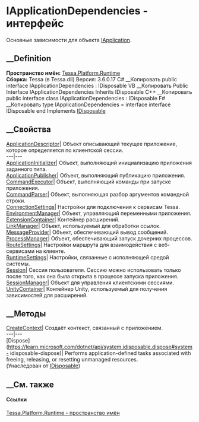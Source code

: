 # IApplicationDependencies - интерфейс
Основные зависимости для объекта
[IApplication](T_Tessa_Platform_Runtime_IApplication.htm).
## __Definition
 **Пространство имён:** [Tessa.Platform.Runtime](N_Tessa_Platform_Runtime.htm)  
 **Сборка:** Tessa (в Tessa.dll) Версия: 3.6.0.17
C# __Копировать
     public interface IApplicationDependencies : IDisposable
VB __Копировать
     Public Interface IApplicationDependencies
    	Inherits IDisposable
C++ __Копировать
     public interface class IApplicationDependencies : IDisposable
F# __Копировать
     type IApplicationDependencies = 
        interface
            interface IDisposable
        end
Implements
    [IDisposable](https://learn.microsoft.com/dotnet/api/system.idisposable)
##  __Свойства
[ApplicationDescriptor](P_Tessa_Platform_Runtime_IApplicationDependencies_ApplicationDescriptor.htm)|
Объект описывающий текущее приложение, которое определяется по клиентской
сессии.  
---|---  
[ApplicationInitializer](P_Tessa_Platform_Runtime_IApplicationDependencies_ApplicationInitializer.htm)|
Объект, выполняющий инициализацию приложения заданного типа.  
[ApplicationPublisher](P_Tessa_Platform_Runtime_IApplicationDependencies_ApplicationPublisher.htm)|
Объект, выполняющий публикацию приложения.  
[CommandExecutor](P_Tessa_Platform_Runtime_IApplicationDependencies_CommandExecutor.htm)|
Объект, выполняющий команды при запуске приложения.  
[CommandParser](P_Tessa_Platform_Runtime_IApplicationDependencies_CommandParser.htm)|
Объект, выполняющая разбор аргументов командной строки.  
[ConnectionSettings](P_Tessa_Platform_Runtime_IApplicationDependencies_ConnectionSettings.htm)|
Настройки для подключения к сервисам Tessa.  
[EnvironmentManager](P_Tessa_Platform_Runtime_IApplicationDependencies_EnvironmentManager.htm)|
Объект, управляющий переменными приложения.  
[ExtensionContainer](P_Tessa_Platform_Runtime_IApplicationDependencies_ExtensionContainer.htm)|
Контейнер расширений.  
[LinkManager](P_Tessa_Platform_Runtime_IApplicationDependencies_LinkManager.htm)|
Объект, используемый для обработки ссылок.  
[MessageProvider](P_Tessa_Platform_Runtime_IApplicationDependencies_MessageProvider.htm)|
Объект, обеспечивающий вывод сообщений.  
[ProcessManager](P_Tessa_Platform_Runtime_IApplicationDependencies_ProcessManager.htm)|
Объект, обеспечивающий запуск дочерних процессов.  
[RouteSettings](P_Tessa_Platform_Runtime_IApplicationDependencies_RouteSettings.htm)|
Настройки маршрута для взаимодействия с веб-сервисами на клиенте.  
[RuntimeSettings](P_Tessa_Platform_Runtime_IApplicationDependencies_RuntimeSettings.htm)|
Настройки, связанные с исполняющей средой системы.  
[Session](P_Tessa_Platform_Runtime_IApplicationDependencies_Session.htm)|
Сессия пользователя. Сессию можно использовать только после того, как она была
открыта в процессе запуска приложения.  
[SessionManager](P_Tessa_Platform_Runtime_IApplicationDependencies_SessionManager.htm)|
Объект для управления клиентскими сессиями.  
[UnityContainer](P_Tessa_Platform_Runtime_IApplicationDependencies_UnityContainer.htm)|
Контейнер Unity, используемый для получения зависимостей для расширений.  
##  __Методы
[CreateContext](M_Tessa_Platform_Runtime_IApplicationDependencies_CreateContext.htm)|
Создаёт контекст, связанный с приложением.  
---|---  
[Dispose](https://learn.microsoft.com/dotnet/api/system.idisposable.dispose#system-
idisposable-dispose)| Performs application-defined tasks associated with
freeing, releasing, or resetting unmanaged resources.  
(Унаследован от
[IDisposable](https://learn.microsoft.com/dotnet/api/system.idisposable))  
##  __См. также
#### Ссылки
[Tessa.Platform.Runtime - пространство имён](N_Tessa_Platform_Runtime.htm)
